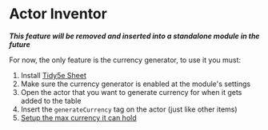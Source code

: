 # Actor Inventor

_**This feature will be removed and inserted into a standalone module in the future**_

For now, the only feature is the currency generator, to use it you must:

1. Install [Tidy5e Sheet](https://foundryvtt.com/packages/tidy5e-sheet)
2. Make sure the currency generator is enabled at the module's settings
3. Open the actor that you want to generate currency for when it gets added to the table
4. Insert the `generateCurrency` tag on the actor (just like other items)
5. [Setup the max currency it can hold](./specialTags.md#generatecurrency)

